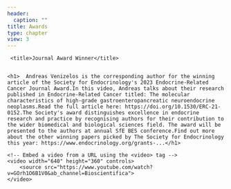 ```yaml
---
header:
  caption: ""
title: Awards
type: chapter
view: 3
---
```


	 <title>Journal Award Winner</title>


    <h1>  Andreas Venizelos is the corresponding author for the winning article of the Society for Endocrinology's 2023 Endocrine-Related Cancer Journal Award.In this video, Andreas talks about their research published in Endocrine-Related Cancer titled: The molecular characteristics of high-grade gastroenteropancreatic neuroendocrine neoplasms.Read the full article here: https://doi.org/10.1530/ERC-21-0152.The Society's award distinguishes excellence in endocrine research and practice by recognising authors for their contribution to the wider biomedical and biological sciences field. The award will be presented to the authors at annual SfE BES conference.Find out more about the other winning papers picked by The Society for Endocrinology this year: https://www.endocrinology.org/grants-...</h1>

    <!-- Embed a video from a URL using the <video> tag -->
    <video width="640" height="360" controls>
        <source src="https://www.youtube.com/watch?v=GOrh1O6B1V0&ab_channel=Bioscientifica">
    </video>

